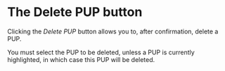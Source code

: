 # The Delete PUP button

Clicking the _Delete PUP_ button allows you to, after confirmation, delete
a PUP.

You must select the PUP to be deleted, unless a PUP is currently
highlighted, in which case this PUP will be deleted.
